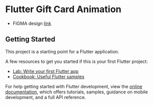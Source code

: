 # Flutter Gift Card Animation

- FIGMA design [link](https://www.figma.com/file/HexkpLmClD6vySaU5lLhy9/Gift-Card?node-id=0%3A1)


## Getting Started

This project is a starting point for a Flutter application.

A few resources to get you started if this is your first Flutter project:

- [Lab: Write your first Flutter app](https://docs.flutter.dev/get-started/codelab)
- [Cookbook: Useful Flutter samples](https://docs.flutter.dev/cookbook)

For help getting started with Flutter development, view the
[online documentation](https://docs.flutter.dev/), which offers tutorials,
samples, guidance on mobile development, and a full API reference.
